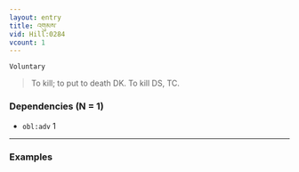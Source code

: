 ```yaml
---
layout: entry
title: འགུམས་
vid: Hill:0284
vcount: 1
---
```

`Voluntary` 
> To kill; to put to death DK\.
 To kill DS, TC\.

### Dependencies (N = 1)
* `obl:adv` 1

---

### Examples



